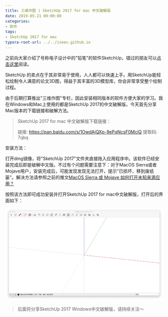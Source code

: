 ```yaml
---
title: 三维作图 | SketchUp 2017 for mac 中文破解版
date: 2019-05-21 00:00:00
categories:
- 软件
tags:
- SketchUp 2017 for mac
typora-root-url: ../../iseex.github.io
---
```


之前向大家介绍了号称电子设计中的"铅笔"的软件SketchUp，错过的朋友可以[点击这里](https://mp.weixin.qq.com/s/0s3X9wItRQS4yRrAihwH2w)阅读。

SketchUp 的卖点在于其非常易于使用，人人都可以快速上手。用SketchUp能轻松绘制令人满意的论文3D图，得益于其丰富的3D模型库，你会非常享受整个绘制过程。

由于后期打算推出"三维作图"专栏，因此安装相同版本的软件方便大家的学习。我在Windows和Mac上使用的都是SketchUp 2017的中文破解版，今天首先分享Mac版本的下载链接和破解方法。

> SketchUp 2017 for mac 中文破解版下载链接：
>
> 链接: https://pan.baidu.com/s/1OwdAjQXp-9ePqNcsF0MciQ 提取码: 7qbq 

安装方法：

打开dmg镜像，将"SketchUp 2017"文件夹直接拖入应用程序中。该软件已经安装完成后即是破解中文版。不过有个问题需要注意下：对于MacOS Sierra或者Mojave用户，安装完成后，可能发现发现无法打开，提示"已损坏，移到废纸篓"。解决方法请参照之前的推文[MacOS Sierra 或 Mojave 如何打开未知来源应用？](https://mp.weixin.qq.com/s/QW-DmslRHXqKEgz5bc8YTw)

按照该方法即可成功安装并打开SketchUp 2017 for mac中文破解版，打开后的界面如下：

![](/assets/images/posts/Software/sketchup-2017-mac.png)

> 后面将分享SketchUp 2017 Windows中文破解版，请持续关注～